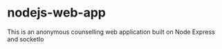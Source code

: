 # nodejs-web-app
This is an anonymous counselling web application built on Node Express and socketIo  
